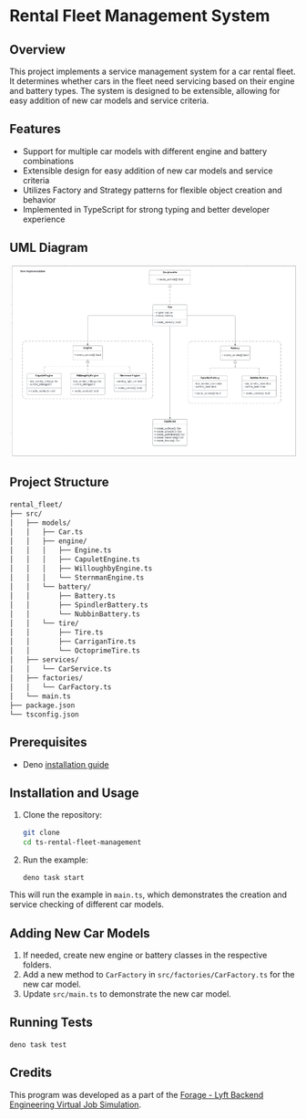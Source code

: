 # Rental Fleet Management System

## Overview

This project implements a service management system for a car rental fleet. It determines whether cars in the fleet need servicing based on their engine and battery types. The system is designed to be extensible, allowing for easy addition of new car models and service criteria.

## Features

- Support for multiple car models with different engine and battery combinations
- Extensible design for easy addition of new car models and service criteria
- Utilizes Factory and Strategy patterns for flexible object creation and behavior
- Implemented in TypeScript for strong typing and better developer experience

## UML Diagram

![UML Diagram](model_diagram.png)

## Project Structure

```
rental_fleet/
├── src/
│   ├── models/
│   │   ├── Car.ts
│   │   ├── engine/
│   │   │   ├── Engine.ts
│   │   │   ├── CapuletEngine.ts
│   │   │   ├── WilloughbyEngine.ts
│   │   │   └── SternmanEngine.ts
│   │   └── battery/
│   │       ├── Battery.ts
│   │       ├── SpindlerBattery.ts
│   │       └── NubbinBattery.ts
│   │   └── tire/
│   │       ├── Tire.ts
│   │       ├── CarriganTire.ts
│   │       └── OctoprimeTire.ts
│   ├── services/
│   │   └── CarService.ts
│   ├── factories/
│   │   └── CarFactory.ts
│   └── main.ts
├── package.json
└── tsconfig.json
```

## Prerequisites

- Deno [installation guide](https://docs.deno.com/runtime/manual/)

## Installation and Usage

1. Clone the repository:
   ```bash
   git clone
   cd ts-rental-fleet-management
   ```

2. Run the example:
   ```
   deno task start
   ```

This will run the example in `main.ts`, which demonstrates the creation and service checking of different car models.

## Adding New Car Models

1. If needed, create new engine or battery classes in the respective folders.
2. Add a new method to `CarFactory` in `src/factories/CarFactory.ts` for the new car model.
3. Update `src/main.ts` to demonstrate the new car model.

## Running Tests

```
deno task test
```

## Credits

This program was developed as a part of the [Forage - Lyft Backend Engineering Virtual Job Simulation](https://www.theforage.com/simulations/lyft/back-end-engineering-he82).
